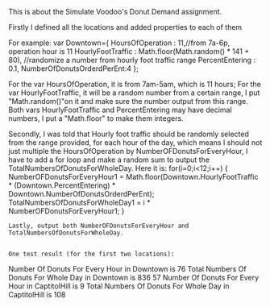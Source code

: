 This is about the Simulate Voodoo's Donut Demand assignment.

Firstly I defined all the locations and added properties to each of them

For example:
var Downtown={
        HoursOfOperation : 11,//from 7a-6p, operation hour is 11
        HourlyFootTraffic : Math.floor(Math.random() * 141 + 80),  //randomize a number from hourly foot traffic range
        PercentEntering : 0.1,
        NumberOfDonutsOrderdPerEnt:4
   }; 

   For the var HoursOfOperation, it is from 7am-5am, which is 11 hours;
   For the var HourlyFootTraffic, it will be a random number from a certain range, I put "Math.random()"on it and make sure the number output from this range. 
   Both vars HourlyFootTraffic and PercentEntering may have decimal numbers, I put a "Math.floor" to make them integers.

   Secondly, I was told that Hourly foot traffic should be randomly selected from the range provided, for each hour of the day, which means I should not just multiple the HoursOfOperation by NumberOFDonutsForEveryHour, I have to add a for loop and make a random sum to output the TotalNumbersOfDonutsForWholeDay.
   Here it is:
   for(i=0;i<12;i++) {
        NumberOFDonutsForEveryHour1 = Math.floor(Downtown.HourlyFootTraffic * (Downtown.PercentEntering) * Downtown.NumberOfDonutsOrderdPerEnt);
        TotalNumbersOfDonutsForWholeDay1 = i * NumberOFDonutsForEveryHour1;
    }

    Lastly, output both NumberOFDonutsForEveryHour and TotalNumbersOfDonutsForWholeDay.

    
    One test result (for the first two locations):
    
Number Of Donuts For Every Hour in Downtown is 76
Total Numbers Of Donuts For Whole Day in Downtown is 836
57 Number Of Donuts For Every Hour in CaptitolHill is 9
Total Numbers Of Donuts For Whole Day in CaptitolHill is 108